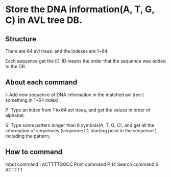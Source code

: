 # Store the DNA information(A, T, G, C) in AVL tree DB.

## Structure

There are 64 avl trees. and the indexes are 1~64.

Each sequence get the ID. ID means the order that the sequence was added to the DB.

## About each command

I: Add new sequence of DNA information in the matched avl tree ( something in 1~64 index).

P: Type an index from 1 to 64 avl trees, and get the values in order of alphabet.

S: Type some pattern longer than 6 symbols(A, T, G, C), and get all the information of sequences (sequence ID, starting point in the sequence  ) including the pattern,

## How to command

Input command
    I ACTTTTGGCC
Print command
    P 14
Search command
    S ACTTTT
